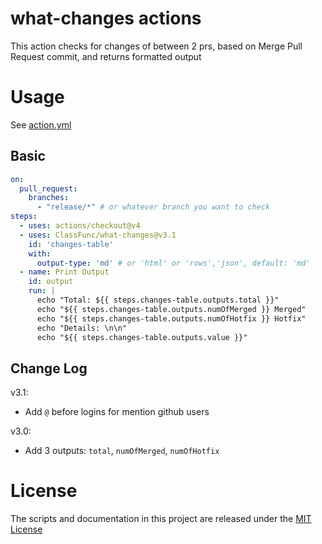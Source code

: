 # what-changes actions

This action checks for changes of between 2 prs, based on Merge Pull Request commit, and returns formatted output

# Usage

See [action.yml](action.yml)

## Basic

```yaml
on:
  pull_request:
    branches:
      - "release/*" # or whatever branch you want to check
steps:
  - uses: actions/checkout@v4
  - uses: ClassFunc/what-changes@v3.1
    id: 'changes-table'
    with:
      output-type: 'md' # or 'html' or 'rows','json', default: 'md'
  - name: Print Output
    id: output
    run: |
      echo "Total: ${{ steps.changes-table.outputs.total }}"
      echo "${{ steps.changes-table.outputs.numOfMerged }} Merged"
      echo "${{ steps.changes-table.outputs.numOfHotfix }} Hotfix"
      echo "Details: \n\n"
      echo "${{ steps.changes-table.outputs.value }}"
```

## Change Log

v3.1:

- Add `@` before logins for mention github users

v3.0:

- Add 3 outputs: `total`, `numOfMerged`, `numOfHotfix`

# License

The scripts and documentation in this project are released under the [MIT License](LICENSE)
